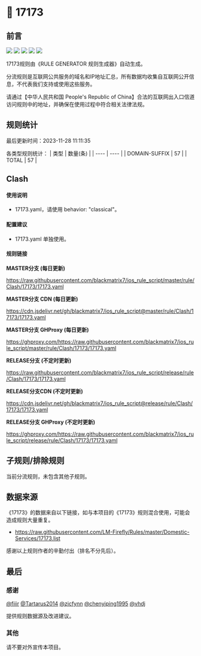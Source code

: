 # 🧸 17173

## 前言

![](https://shields.io/badge/-移除重复规则-ff69b4) ![](https://shields.io/badge/-DOMAIN与DOMAIN--SUFFIX合并-green) ![](https://shields.io/badge/-DOMAIN--SUFFIX间合并-critical) ![](https://shields.io/badge/-DOMAIN--SUFFIX与DOMAIN--KEYWORD合并-blue) ![](https://shields.io/badge/-IP--CIDR(6)合并-blueviolet) 

17173规则由《RULE GENERATOR 规则生成器》自动生成。

分流规则是互联网公共服务的域名和IP地址汇总，所有数据均收集自互联网公开信息，不代表我们支持或使用这些服务。

请通过【中华人民共和国 People's Republic of China】合法的互联网出入口信道访问规则中的地址，并确保在使用过程中符合相关法律法规。

## 规则统计

最后更新时间：2023-11-28 11:11:35

各类型规则统计：
| 类型 | 数量(条)  | 
| ---- | ----  |
| DOMAIN-SUFFIX | 57  | 
| TOTAL | 57  | 


## Clash 

#### 使用说明
- 17173.yaml，请使用 behavior: "classical"。

#### 配置建议
- 17173.yaml 单独使用。

#### 规则链接
**MASTER分支 (每日更新)**

https://raw.githubusercontent.com/blackmatrix7/ios_rule_script/master/rule/Clash/17173/17173.yaml

**MASTER分支 CDN (每日更新)**

https://cdn.jsdelivr.net/gh/blackmatrix7/ios_rule_script@master/rule/Clash/17173/17173.yaml

**MASTER分支 GHProxy (每日更新)**

https://ghproxy.com/https://raw.githubusercontent.com/blackmatrix7/ios_rule_script/master/rule/Clash/17173/17173.yaml

**RELEASE分支 (不定时更新)**

https://raw.githubusercontent.com/blackmatrix7/ios_rule_script/release/rule/Clash/17173/17173.yaml

**RELEASE分支CDN (不定时更新)**

https://cdn.jsdelivr.net/gh/blackmatrix7/ios_rule_script@release/rule/Clash/17173/17173.yaml

**RELEASE分支 GHProxy (不定时更新)**

https://ghproxy.com/https://raw.githubusercontent.com/blackmatrix7/ios_rule_script/release/rule/Clash/17173/17173.yaml

## 子规则/排除规则


当前分流规则，未包含其他子规则。

## 数据来源

《17173》的数据来自以下链接，如与本项目的《17173》规则混合使用，可能会造成规则大量重复。

- https://raw.githubusercontent.com/LM-Firefly/Rules/master/Domestic-Services/17173.list


感谢以上规则作者的辛勤付出（排名不分先后）。

## 最后

### 感谢

[@fiiir](https://github.com/fiiir) [@Tartarus2014](https://github.com/Tartarus2014) [@zjcfynn](https://github.com/zjcfynn) [@chenyiping1995](https://github.com/chenyiping1995) [@vhdj](https://github.com/vhdj)

提供规则数据源及改进建议。

### 其他

请不要对外宣传本项目。